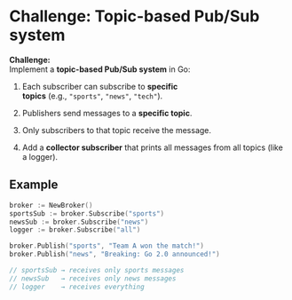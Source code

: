 # Challenge: Topic-based Pub/Sub system

**Challenge:**  
Implement a **topic-based Pub/Sub system** in Go:

1. Each subscriber can subscribe to **specific topics** (e.g., `"sports"`, `"news"`, `"tech"`).
    
2. Publishers send messages to a **specific topic**.
    
3. Only subscribers to that topic receive the message.
    
4. Add a **collector subscriber** that prints all messages from all topics (like a logger).

## Example

```go
broker := NewBroker()
sportsSub := broker.Subscribe("sports")
newsSub := broker.Subscribe("news")
logger := broker.Subscribe("all")

broker.Publish("sports", "Team A won the match!")
broker.Publish("news", "Breaking: Go 2.0 announced!")

// sportsSub → receives only sports messages
// newsSub   → receives only news messages
// logger    → receives everything
```
